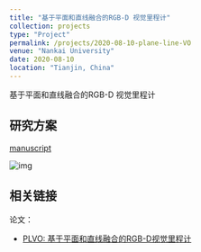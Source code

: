 ```yaml
---
title: "基于平面和直线融合的RGB-D 视觉里程计"
collection: projects
type: "Project"
permalink: /projects/2020-08-10-plane-line-VO
venue: "Nankai University"
date: 2020-08-10
location: "Tianjin, China"
---
```


基于平面和直线融合的RGB-D 视觉里程计

## 研究方案

<a href="http://sunqinxuan.github.io/files/projects-2020-08-10-plane-line-vo-methodology.pdf">manuscript</a>

![img](https://sunqinxuan.github.io/images/projects-2020-08-10-img1.png)


## 相关链接

论文：
- [PLVO: 基于平面和直线融合的RGB-D视觉里程计](https://sunqinxuan.github.io/publication/AAS2023)
